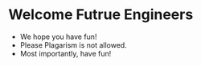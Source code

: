 # Welcome Futrue Engineers

- We hope you have fun!
- Please Plagarism is not allowed.
- Most importantly, have fun!